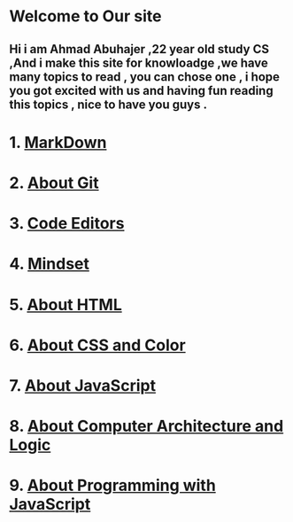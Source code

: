 # Welcome to Our site

## Hi i am Ahmad Abuhajer ,22 year old study CS ,And i make this site for knowloadge ,we have many topics to read , you can chose one , i hope you got excited with us and having fun reading this topics , nice to have you guys  .


# 1. [MarkDown](markdawn.md)
# 2.  [About Git](read3.md)
# 3. [Code Editors](read2.md)
# 4. [Mindset](README.md)
# 5. [About HTML](read4.md)
# 6. [About CSS and Color](read5.md)
# 7. [About JavaScript](read6a.md)
# 8. [About Computer Architecture and Logic](read6b.md)
# 9. [About Programming with JavaScript](read7.md)